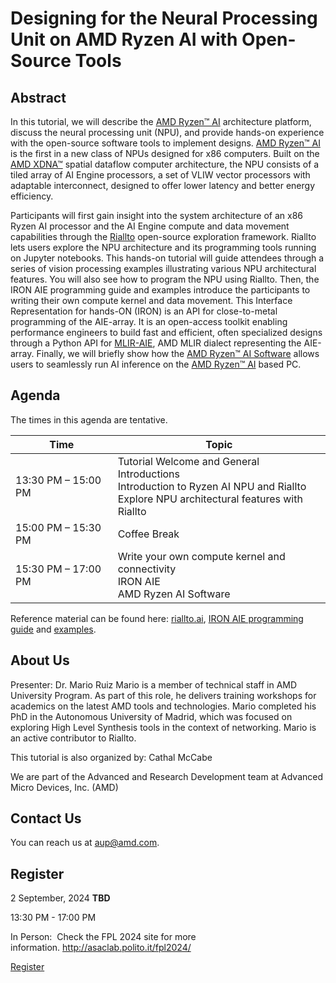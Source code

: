 # Designing for the Neural Processing Unit on AMD Ryzen AI with Open-Source Tools

## Abstract

In this tutorial, we will describe the [AMD Ryzen™ AI](https://www.amd.com/en/products/processors/consumer/ryzen-ai.html) architecture platform, discuss the neural processing unit (NPU), and provide hands-on experience with the open-source software tools to implement designs. [AMD Ryzen™ AI](https://www.amd.com/en/products/processors/consumer/ryzen-ai.html) is the first in a new class of NPUs designed for x86 computers. Built on the [AMD XDNA™](https://www.amd.com/en/technologies/xdna.html) spatial dataflow computer architecture, the NPU consists of a tiled array of AI Engine processors, a set of VLIW vector processors with adaptable interconnect, designed to offer lower latency and better energy efficiency.

Participants will first gain insight into the system architecture of an x86 Ryzen AI processor and the AI Engine compute and data movement capabilities through the [Riallto](https://riallto.ai/) open-source exploration framework. Riallto lets users explore the NPU architecture and its programming tools running on Jupyter notebooks. This hands-on tutorial will guide attendees through a series of vision processing examples illustrating various NPU architectural features. You will also see how to program the NPU using Riallto. Then, the IRON AIE programming guide and examples introduce the participants to writing their own compute kernel and data movement. This Interface Representation for hands-ON (IRON) is an API for close-to-metal programming of the AIE-array. It is an open-access toolkit enabling performance engineers to build fast and efficient, often specialized designs through a Python API for [MLIR-AIE](https://github.com/Xilinx/mlir-aie), AMD MLIR dialect representing the AIE-array. Finally, we will briefly show how the [AMD Ryzen™ AI Software](https://ryzenai.docs.amd.com/en/latest/index.html) allows users to seamlessly run AI inference on the [AMD Ryzen™ AI](https://www.amd.com/en/products/processors/consumer/ryzen-ai.html) based PC.

## Agenda

The times in this agenda are tentative.

| Time                | Topic |
|---------------------|-------|
| 13:30 PM – 15:00 PM | Tutorial Welcome and General Introductions <br> Introduction to Ryzen AI NPU and Riallto <br> Explore NPU architectural features with Riallto |
| 15:00 PM – 15:30 PM | Coffee Break |
| 15:30 PM – 17:00 PM | Write your own compute kernel and connectivity <br> IRON AIE <br> AMD Ryzen AI Software |

Reference material can be found here: [riallto.ai](https://riallto.ai/), [IRON AIE programming guide](https://github.com/Xilinx/mlir-aie/blob/main/programming_guide/README.md) and [examples](https://github.com/Xilinx/mlir-aie/tree/main/programming_examples).

## About Us

Presenter: Dr. Mario Ruiz
Mario is a member of technical staff in AMD University Program. As part of this role, he delivers training workshops for academics on the latest AMD tools and technologies. Mario completed his PhD in the Autonomous University of Madrid, which was focused on exploring High Level Synthesis tools in the context of networking. Mario is an active contributor to Riallto.

This tutorial is also organized by: Cathal McCabe

We are part of the Advanced and Research Development team at Advanced Micro Devices, Inc. (AMD)

## Contact Us

You can reach us at [aup@amd.com](mailto:aup@amd.com?subject=FPL%202024%20NPU%20Tutorial).

## Register

<p><span class="icon-calendar">2 September, 2024 <strong>TBD</strong></span></p>

<p><span class="icon-time">13:30 PM - 17:00 PM</span></p>

<p><span class="icon-map">In Person:&nbsp; Check the FPL 2024 site for more information.&nbsp;<a
        href="http://asaclab.polito.it/fpl2024/">http://asaclab.polito.it/fpl2024/</a></span></p>

<p><a href="http://asaclab.polito.it/fpl2024/registration/"><span class="icon-check-circle">Register</span></a></p>
